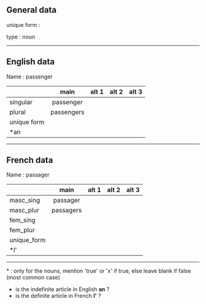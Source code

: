 ## General data

unique form :

type : noun

---

## English data

Name : passenger

|             |    main    | alt 1 | alt 2 | alt 3 |
| :---------- | :--------: | :---: | :---: | ----- |
| singular    | passenger  |       |       |       |
| plural      | passengers |       |       |       |
| unique form |            |       |       |       |
| \*an        |            |       |       |       |

---

## French data

Name : passager

|             |   main    | alt 1 | alt 2 | alt 3 |
| :---------- | :-------: | :---: | :---: | :---: |
| masc_sing   | passager  |       |       |       |
| masc_plur   | passagers |       |       |       |
| fem_sing    |           |       |       |       |
| fem_plur    |           |       |       |       |
| unique_form |           |       |       |       |
| \*l'        |           |       |       |       |

---

\* : only for the nouns, mention 'true' or 'x' if true, else leave blank if false (most common case)

- is the indefinite article in English **an** ?
- is the definite article in French **l'** ?
